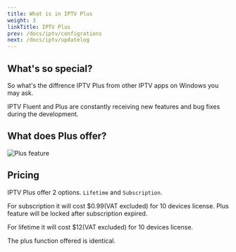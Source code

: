 ```yaml
---
title: What is in IPTV Plus
weight: 3
linkTitle: IPTV Plus
prev: /docs/iptv/configrations
next: /docs/iptv/updatelog
---
```


<!--more-->

## What's so special?

So what's the diffrence IPTV Plus from other IPTV apps on Windows you may ask. 

IPTV Fluent and Plus are constantly receiving new features and bug fixes during the development.

## What does Plus offer?
![Plus feature](https://od.lk/s/200613598_ianvS/plus.png)

## Pricing
IPTV Plus offer 2 options. `Lifetime` and `Subscription`. 

For subscription it will cost $0.99(VAT excluded) for 10 devices license. Plus feature will be locked after subscription expired.

For lifetime it will cost $12(VAT excluded) for 10 devices license.

The plus function offered is identical.